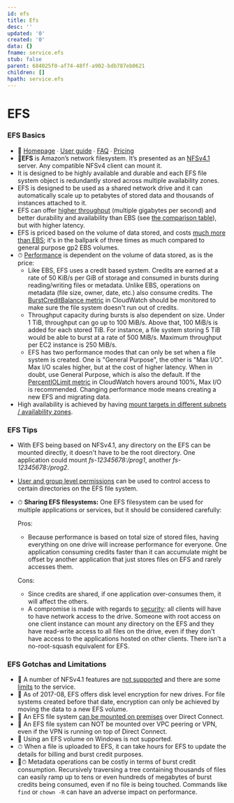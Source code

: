 ```yaml
---
id: efs
title: Efs
desc: ''
updated: '0'
created: '0'
data: {}
fname: service.efs
stub: false
parent: 684025f0-af74-48ff-a902-bdb787eb0621
children: []
hpath: service.efs
---
```

# EFS

### EFS Basics

- 📒 [Homepage](https://aws.amazon.com/efs/) ∙ [User guide](http://docs.aws.amazon.com/efs/latest/ug) ∙ [FAQ](https://aws.amazon.com/efs/faq/) ∙ [Pricing](https://aws.amazon.com/efs/pricing/)
- 🐥**EFS** is Amazon’s network filesystem. It’s presented as an [NFSv4.1](https://en.wikipedia.org/wiki/Network_File_System#NFSv4) server. Any compatible NFSv4 client can mount it.
- It is designed to be highly available and durable and each EFS file system object is redundantly stored across multiple availability zones.
- EFS is designed to be used as a shared network drive and it can automatically scale up to petabytes of stored data and thousands of instances attached to it.
- EFS can offer [higher throughput](http://docs.aws.amazon.com/efs/latest/ug/performance.html) (multiple gigabytes per second) and better durability and availability than EBS (see [the comparison table](#storage-durability-availability-and-price)), but with higher latency.
- EFS is priced based on the volume of data stored, and costs [much more than EBS](#storage-durability-availability-and-price); it's in the ballpark of three times as much compared to general purpose gp2 EBS volumes.
- ⏱ [Performance](http://docs.aws.amazon.com/efs/latest/ug/performance.html) is dependent on the volume of data stored, as is the price:
  - Like EBS, EFS uses a credit based system. Credits are earned at a rate of 50 KiB/s per GiB of storage and consumed in bursts during reading/writing files or metadata. Unlike EBS, operations on metadata (file size, owner, date, etc.) also consume credits. The [BurstCreditBalance metric](http://docs.aws.amazon.com/efs/latest/ug/monitoring-cloudwatch.html#efs-metrics) in CloudWatch should be monitored to make sure the file system doesn't run out of credits.
  - Throughput capacity during bursts is also dependent on size. Under 1 TiB, throughput can go up to 100 MiB/s. Above that, 100 MiB/s is added for each stored TiB. For instance, a file system storing 5 TiB would be able to burst at a rate of 500 MiB/s. Maximum throughput per EC2 instance is 250 MiB/s.
  - EFS has two performance modes that can only be set when a file system is created. One is "General Purpose", the other is "Max I/O". Max I/O scales higher, but at the cost of higher latency. When in doubt, use General Purpose, which is also the default. If the [PercentIOLimit metric](http://docs.aws.amazon.com/efs/latest/ug/monitoring-cloudwatch.html#efs-metrics) in CloudWatch hovers around 100%, Max I/O is recommended. Changing performance mode means creating a new EFS and migrating data.
- High availability is achieved by having [mount targets in different subnets / availability zones](http://docs.aws.amazon.com/efs/latest/ug/images/overview-flow.png).

### EFS Tips

- With EFS being based on NFSv4.1, any directory on the EFS can be mounted directly, it doesn't have to be the root directory. One application could mount _fs-12345678:/prog1_, another _fs-12345678:/prog2_.
- [User and group level permissions](https://docs.aws.amazon.com/efs/latest/ug/accessing-fs-nfs-permissions.html) can be used to control access to certain directories on the EFS file system.
- ⏱ **Sharing EFS filesystems:** One EFS filesystem can be used for multiple applications or services, but it should be considered carefully:

  Pros:

  - Because performance is based on total size of stored files, having everything on one drive will increase performance for everyone. One application consuming credits faster than it can accumulate might be offset by another application that just stores files on EFS and rarely accesses them.

  Cons:

  - Since credits are shared, if one application over-consumes them, it will affect the others.
  - A compromise is made with regards to [security](http://docs.aws.amazon.com/efs/latest/ug/security-considerations.html): all clients will have to have network access to the drive. Someone with root access on one client instance can mount any directory on the EFS and they have read-write access to all files on the drive, even if they don't have access to the applications hosted on other clients. There isn't a no-root-squash equivalent for EFS.

### EFS Gotchas and Limitations

- 🔸 A number of NFSv4.1 features are [not supported](http://docs.aws.amazon.com/efs/latest/ug/nfs4-unsupported-features.html) and there are some [limits](http://docs.aws.amazon.com/efs/latest/ug/limits.html) to the service.
- 🔸 As of 2017-08, EFS offers disk level encryption for new drives. For file systems created before that date, encryption can only be achieved by moving the data to a new EFS volume.
- 🔸 An EFS file system [can be mounted on premises](https://aws.amazon.com/efs/faq/#on-premises) over Direct Connect.
- 🔸 An EFS file system can NOT be mounted over VPC peering or VPN, even if the VPN is running on top of Direct Connect.
- 🔸 Using an EFS volume on Windows is not supported.
- ⏱ When a file is uploaded to EFS, it can take hours for EFS to update the details for billing and burst credit purposes.
- 🔸⏱  Metadata operations can be costly in terms of burst credit consumption. Recursively traversing a tree containing thousands of files can easily ramp up to tens or even hundreds of megabytes of burst credits being consumed, even if no file is being touched. Commands like `find` or `chown -R` can have an adverse impact on performance.
